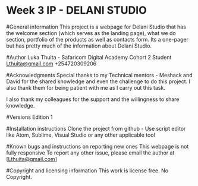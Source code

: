 # Week 3 IP - DELANI STUDIO

#General information
This project is a webpage for Delani Studio that has the welcome section (which serves as the landing page), what we do section, portfolio of the products as well as contacts form. Its a one-pager but has pretty much of the information about Delani Studio.

#Author
Luka Thuita - Safaricom Digital Academy Cohort 2 Student
Lthuita@gmail.com
+254720309206

#Acknowledgments
Special thanks to my Technical mentors - Meshack and David for the shared knowledge and even the challenge to do this project. I also thank them for being patient with me as I carry out this task.

I also thank my colleagues for the support and the willingness to share knowledge.


#Versions
Edition 1

#Installation instructions
Clone the project from github -
Use script editor like Atom, Sublime, Visual Studio or any other applicable tool


#Known bugs and instructions on reporting new ones
This webpage is not fully responsive
To report any other issue, please email the author at [Lthuita@gmail.com]

#Copyright and licensing information
This work is license free.
No Copyright.
